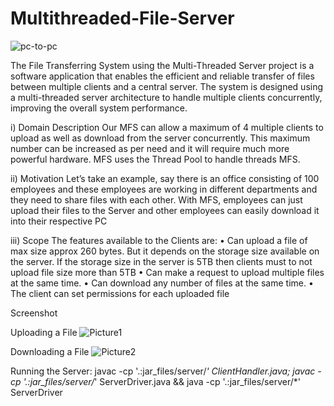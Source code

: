 # Multithreaded-File-Server
![pc-to-pc](https://github.com/Sourik07/Multithreaded-File-Server/assets/113095592/d4bb1c6d-b661-497c-a3c7-c60d82b15767)

The File Transferring System using the Multi-Threaded Server project is a software application that enables the efficient and reliable transfer of files between multiple clients and a central server. The system is designed using a multi-threaded server architecture to handle multiple clients concurrently, improving the overall system performance.

i)	Domain Description
Our MFS can allow a maximum of 4 multiple clients to upload as well as download from the server concurrently. This maximum number can be increased as per need and it will require much more powerful hardware.
MFS uses the Thread Pool to handle threads MFS.


ii)	Motivation
Let’s take an example, say there is an office consisting of 100 employees and these employees are working in different departments and they need to share files with each other. With MFS, employees can just upload their files to the Server and other employees can easily download it into their respective PC


iii)	Scope
The features available to the Clients are:
• Can upload a file of max size approx 260 bytes. But it depends on the storage size available on the server. If the storage size in the server is 5TB then clients must to not upload file size more than 5TB
• Can make a request to upload multiple files at the same time. 
• Can download any number of files at the same time.
• The client can set permissions for each uploaded file

Screenshot

Uploading a File
![Picture1](https://github.com/Sourik07/Multithreaded-File-Server/assets/113095592/9ae8c726-a652-4ec1-ab53-b2b499ef0aac)

Downloading a File
![Picture2](https://github.com/Sourik07/Multithreaded-File-Server/assets/113095592/24d91bfc-0144-4959-8115-ce49a07ccd6b)

Running the Server:
javac -cp '.:jar_files/server/*' ClientHandler.java;
javac -cp '.:jar_files/server/*' ServerDriver.java && java -cp '.:jar_files/server/*' ServerDriver
